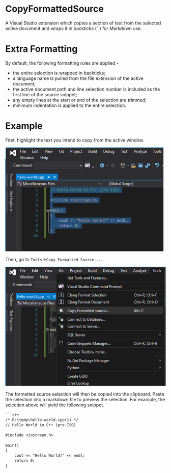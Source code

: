 # CopyFormattedSource
A Visual Studio extension which copies a section of text from the selected active document and wraps it in backticks (*``*) for Markdown use.

# Extra Formatting
By default, the following formatting rules are applied -
- the entire selection is wrapped in backticks;
- a language name is pulled from the file extension of the active document;
- the active document path and line selection number is included as the first line of the source snippet;
- any empty lines at the start or end of the selection are trimmed;
- minimum indentation is applied to the entire selection.

# Example
First, highlight the text you intend to copy from the active window.

![](images/usage-1.png)

Then, go to `Tools`->`Copy Formatted Source...`.

![](images/usage-2.png)

The formatted source selection will then be copied into the clipboard. Paste the selection into a markdown file to preview the selection. For example, the selection above will yield the following snippet.

```
```c++
/* D:\temp\hello-world.cpp(1) */
// Hello World in C++ (pre-ISO)

#include <iostream.h>

main()
{
    cout << "Hello World!" << endl;
    return 0;
}
```
